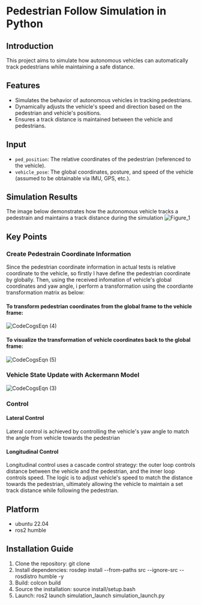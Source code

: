 # Pedestrian Follow Simulation in Python

## Introduction
This project aims to simulate how autonomous vehicles can automatically track pedestrians while maintaining a safe distance.

## Features
- Simulates the behavior of autonomous vehicles in tracking pedestrians.
- Dynamically adjusts the vehicle's speed and direction based on the pedestrian and vehicle's positions.
- Ensures a track distance is maintained between the vehicle and pedestrians.

## Input
- `ped_position`: The relative coordinates of the pedestrian (referenced to the vehicle).
- `vehicle_pose`: The global coordinates, posture, and speed of the vehicle (assumed to be obtainable via IMU, GPS, etc.).

## Simulation Results
The image below demonstrates how the autonomous vehicle tracks a pedestrain and maintains a track distance during the simulation
![Figure_1](https://github.com/JinTTTT/ped_follow_simulation_python/assets/124395755/a616b0af-d9e8-47fe-bd26-74cad632d553)



## Key Points
### Create Pedestrain Coordinate Information
Since the pedestrian coordinate information in actual tests is relative coordinate to the vehicle, so firstly I have define the pedestrian coordinate by globally. Then, using the received infomation of vehicle's global coordinates and yaw angle, i perform a transformation using the coordiante transformation matrix as below:  


#### To transform pedestrian coordinates from the global frame to the vehicle frame:  
![CodeCogsEqn (4)](https://github.com/JinTTTT/ped_follow_simulation_python/assets/124395755/dd5c346c-5fca-46cb-b4d7-9632f97ec0ab)

#### To visualize the transformation of vehicle coordinates back to the global frame:  
![CodeCogsEqn (5)](https://github.com/JinTTTT/ped_follow_simulation_python/assets/124395755/84b63f3f-0e65-40ef-a512-903fd70e7b37)


### Vehicle State Update with Ackermann Model
![CodeCogsEqn (3)](https://github.com/JinTTTT/ped_follow_simulation_python/assets/124395755/6eb9a40d-1b61-486f-b073-b36864a5f260)


### Control
#### Lateral Control
Lateral control is achieved by controlling the vehicle's yaw angle to match the angle from vehicle towards the pedestrian

#### Longitudinal Control
Longitudinal control uses a cascade control strategy: the outer loop controls distance between the vehicle and the pedestrian, and the inner loop controls speed. The logic is to adjust vehicle's speed to match the distance towards the pedestrian, ultimately allowing the vehicle to maintain a set track distance while following the pedestrian.

## Platform
- ubuntu 22.04
- ros2 humble

## Installation Guide
1. Clone the repository: git clone
2. Install dependencies: rosdep install --from-paths src --ignore-src --rosdistro humble -y
3. Build: colcon build
4. Source the installation: source install/setup.bash
5. Launch: ros2 launch simulation_launch simulation_launch.py



